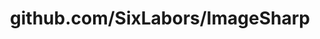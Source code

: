 ---
layout: post
title: github.com/SixLabors/ImageSharp
categories: link
tags: [انگلیسی, برنامه‌نویسی]
---